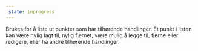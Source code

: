 ```yaml
---
 state: inprogress
---
```

Brukes for å liste ut punkter som har tilhørende handlinger. Et punkt i listen kan være nylig lagt til, nylig fjernet, være mulig å legge til, fjerne eller redigere, eller ha andre tilhørende handlinger.
